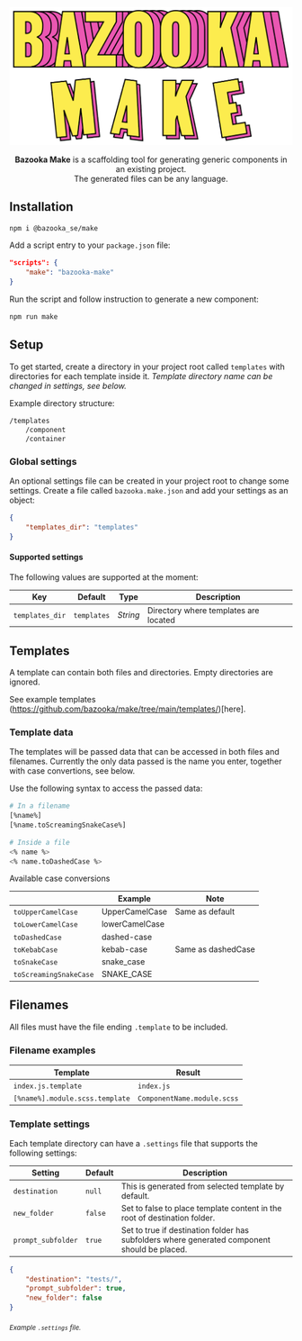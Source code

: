 
<p align="center">
  <img src="https://raw.githubusercontent.com/bazooka/make/main/media/bm.png" alt="Bazooka Make" width="750">
</p>

<p align="center">
  <b>Bazooka Make</b> is a scaffolding tool for generating generic components in an existing project.
  <br>
  The generated files can be any language.
</p>

## Installation

```
npm i @bazooka_se/make
```

Add a script entry to your `package.json` file:

```json
"scripts": {
    "make": "bazooka-make"
}
```

Run the script and follow instruction to generate a new component:

```sh
npm run make
```

## Setup

To get started, create a directory in your project root called `templates` with directories for each template inside it. _Template directory name can be changed in settings, see below._

Example directory structure:
```
/templates
    /component
    /container
```

### Global settings

An optional settings file can be created in your project root to change some settings. Create a file called `bazooka.make.json` and add your settings as an object:

```json
{
    "templates_dir": "templates"
}
```

#### Supported settings

The following values are supported at the moment:

| Key | Default | Type | Description |
|---|---|---|---|
|`templates_dir`|`templates`|_String_|Directory where templates are located|

## Templates

A template can contain both files and directories. Empty directories are ignored.

See example templates (https://github.com/bazooka/make/tree/main/templates/)[here].

### Template data

The templates will be passed data that can be accessed in both files and filenames. Currently the only data passed is the name you enter, together with case convertions, see below.

Use the following syntax to access the passed data:

```sh
# In a filename
[%name%]
[%name.toScreamingSnakeCase%]
```

```sh
# Inside a file
<% name %>
<% name.toDashedCase %>
```
Available case conversions

|  | Example | Note |
| - | - | - |
| `toUpperCamelCase` | UpperCamelCase | Same as default |
| `toLowerCamelCase` | lowerCamelCase | |
| `toDashedCase` | dashed-case | |
| `toKebabCase` | kebab-case | Same as dashedCase |
| `toSnakeCase` | snake_case | |
| `toScreamingSnakeCase` | SNAKE_CASE | |

## Filenames

All files must have the file ending `.template` to be included.

### Filename examples

| Template | Result |
| --- | --- |
| `index.js.template` | `index.js` |
| `[%name%].module.scss.template` | `ComponentName.module.scss` |

### Template settings

Each template directory can have a `.settings` file that supports the following settings:

| Setting | Default | Description |
| --- | --- | --- |
| `destination` | `null` | This is generated from selected template by default. |
| `new_folder` | `false` | Set to false to place template content in the root of destination folder. |
| `prompt_subfolder` | `true` | Set to true if destination folder has subfolders where generated component should be placed. |

```json
{
    "destination": "tests/",
    "prompt_subfolder": true,
    "new_folder": false
}
```
<sub><i>Example `.settings` file.</i></sub>
